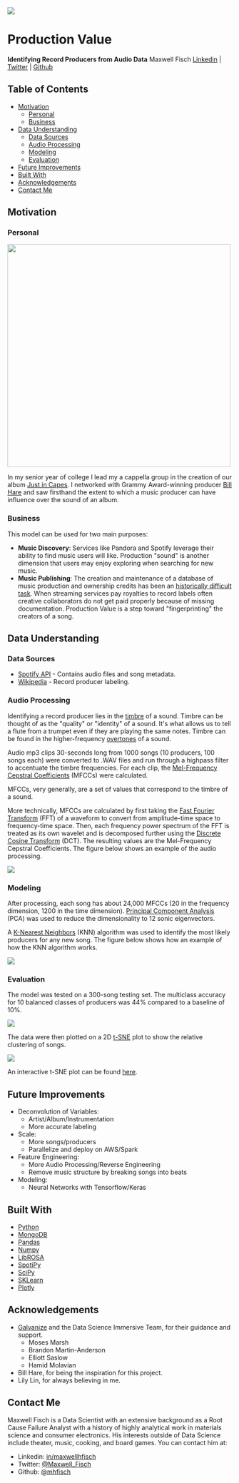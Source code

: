 <img src="images/production_value_logo.png" align="center" />

# Production Value
**Identifying Record Producers from Audio Data**
Maxwell Fisch
[Linkedin](http://www.linkedin.com/in/maxwellhfisch) | [Twitter](https://twitter.com/Maxwell_Fisch) | [Github](https://github.com/mhfisch)

## Table of Contents

* [Motivation](#motivation)
  * [Personal](#personal)
  * [Business](#business)
* [Data Understanding](#data-understanding)
  * [Data Sources](#data-sources)
  * [Audio Processing](#audio-processing)
  * [Modeling](#modeling)
  * [Evaluation](#evaluation)
* [Future Improvements](#future-improvements)
* [Built With](#built-with)
* [Acknowledgements](#acknowledgements)
* [Contact Me](#contact-me)


## Motivation

### Personal

<img src="images/bill_hare.png" align="center" width = "500" />

In my senior year of college I lead my a cappella group in the creation of our album [Just in Capes](https://itunes.apple.com/us/album/just-in-capes/587956878). I networked with Grammy Award-winning producer [Bill Hare](http://billhareacappella.com/home.html) and saw firsthand the extent to which a music producer can have influence over the sound of an album.

### Business

This model can be used for two main purposes:
* **Music Discovery**: Services like Pandora and Spotify leverage their ability to find music users will like. Production "sound" is another dimension that users may enjoy exploring when searching for new music.
* **Music Publishing**: The creation and maintenance of a database of music production and ownership credits has been an [historically difficult task](https://en.wikipedia.org/wiki/Music_ownership_databases). When streaming services pay royalties to record labels often creative collaborators do not get paid properly because of missing documentation. Production Value is a step toward "fingerprinting" the creators of a song.

## Data Understanding

### Data Sources

* [Spotify API](https://developer.spotify.com/documentation/web-api/) - Contains audio files and song metadata.
* [Wikipedia](https://www.wikipedia.org/) - Record producer labeling.

### Audio Processing

Identifying a record producer lies in the [timbre](https://en.wikipedia.org/wiki/Timbre) of a sound. Timbre can be thought of as the "quality" or "identity" of a sound. It's what allows us to tell a flute from a trumpet even if they are playing the same notes. Timbre can be found in the higher-frequency [overtones](https://en.wikipedia.org/wiki/Overtone) of a sound.

Audio mp3 clips 30-seconds long from 1000 songs (10 producers, 100 songs each) were converted to .WAV files and run through a highpass filter to accentuate the timbre frequencies. For each clip, the [Mel-Frequency Cepstral Coefficients](https://en.wikipedia.org/wiki/Mel-frequency_cepstrum) (MFCCs) were calculated.

MFCCs, very generally, are a set of values that correspond to the timbre of a sound.

More technically, MFCCs are calculated by first taking the [Fast Fourier Transform](https://en.wikipedia.org/wiki/Fast_Fourier_transform) (FFT) of a waveform to convert from amplitude-time space to frequency-time space. Then, each frequency power spectrum of the FFT is treated as its own wavelet and is decomposed further using the [Discrete Cosine Transform](https://en.wikipedia.org/wiki/Discrete_cosine_transform) (DCT). The resulting values are the Mel-Frequency Cepstral Coefficients. The figure below shows an example of the audio processing.

<img src="images/audio_processing.png" align="center" />

### Modeling

After processing, each song has about 24,000 MFCCs (20 in the frequency dimension, 1200 in the time dimension). [Principal Component Analysis](https://en.wikipedia.org/wiki/Principal_component_analysis) (PCA) was used to reduce the dimensionality to 12 sonic eigenvectors.

A [K-Nearest Neighbors](https://en.wikipedia.org/wiki/K-nearest_neighbors_algorithm) (KNN) algorithm was used to identify the most likely producers for any new song. The figure below shows how an example of how the KNN algorithm works.

<img src="images/data_pipeline.png" align="center" />

### Evaluation

The model was tested on a 300-song testing set. The multiclass accuracy for 10 balanced classes of producers was 44% compared to a baseline of 10%.

<img src="images/confusion_matrix.png" align="center" />

The data were then plotted on a 2D [t-SNE](https://en.wikipedia.org/wiki/T-distributed_stochastic_neighbor_embedding) plot to show the relative clustering of songs.

<img src="images/tsne.png" align="center" />

An interactive t-SNE plot can be found [here](https://plot.ly/~maxwellfisch/22/t-sne-plot-of-tracks/#/).

## Future Improvements
* Deconvolution of Variables:
  * Artist/Album/Instrumentation
  * More accurate labeling
* Scale:
  * More songs/producers
  * Parallelize and deploy on AWS/Spark
* Feature Engineering:
  * More Audio Processing/Reverse Engineering
  * Remove music structure by breaking songs into beats
* Modeling:
  * Neural Networks with Tensorflow/Keras


## Built With

* [Python](https://www.python.org/)
* [MongoDB](https://www.mongodb.com/)
* [Pandas](https://pandas.pydata.org/)
* [Numpy](http://www.numpy.org/)
* [LibROSA](https://librosa.github.io/librosa/)
* [SpotiPy](https://spotipy.readthedocs.io/en/latest/)
* [SciPy](https://www.scipy.org/)
* [SKLearn](https://scikit-learn.org/stable/)
* [Plotly](https://plot.ly/#/)

## Acknowledgements

* [Galvanize](https://www.galvanize.com/) and the Data Science Immersive Team, for their guidance and support.
  * Moses Marsh
  * Brandon Martin-Anderson
  * Elliott Saslow
  * Hamid Molavian
* Bill Hare, for being the inspiration for this project.
* Lily Lin, for always believing in me.

## Contact Me

Maxwell Fisch is a Data Scientist with an extensive background as a Root Cause Failure Analyst with a history of highly analytical work in materials science and consumer electronics. His interests outside of Data Science include theater, music, cooking, and board games. You can contact him at:

* Linkedin: [in/maxwellhfisch](http://www.linkedin.com/in/maxwellhfisch)
* Twitter: [@Maxwell_Fisch](https://twitter.com/Maxwell_Fisch)
* Github: [@mhfisch](https://github.com/mhfisch)










<!-- # Important data

## What do the fields mean?

Find the field descriptions at [https://labrosa.ee.columbia.edu/millionsong/pages/field-list]


From www.discogs.com:

  In the music industry, a record producer has many roles, among them controlling the recording sessions, coaching and guiding the musicians, organizing and scheduling production budget and resources, and supervising the recording, mixing and mastering processes. This has been a major function of producers since the inception of sound recording, but in the latter half of the 20th century producers have also taken on a wider entrepreneurial role.


Maybe I should use NME.com's 50 of the Greatest Producers Ever [https://www.nme.com/list/50-of-the-greatest-producers-ever-1353]


Also check out [https://en.wikipedia.org/wiki/Record_producer#Influential_record_producers]

And [https://en.wikipedia.org/wiki/Category:Record_producers]

Audio Analysis Description [https://developer.spotify.com/documentation/web-api/reference/tracks/get-audio-analysis/]

Audio Features [https://developer.spotify.com/documentation/web-api/reference/tracks/get-audio-features/]

Note: Audio Valence in Audio Features is "A measure from 0.0 to 1.0 describing the musical positiveness conveyed by a track. Tracks with high valence sound more positive (e.g. happy, cheerful, euphoric), while tracks with low valence sound more negative (e.g. sad, depressed, angry)."

Also, check out LibROSA [https://librosa.github.io/librosa/index.html] - Open source python audio analyzer.

### What is a Record Producer?

From www.discogs.com:

  >In the music industry, a record producer has many roles, among them controlling the recording sessions, coaching and guiding the musicians, organizing and scheduling production budget and resources, and supervising the recording, mixing and mastering processes. This has been a major function of producers since the inception of sound recording, but in the latter half of the 20th century producers have also taken on a wider entrepreneurial role.

### Why do this project?
[Insert my personal story here]

# Problem Statement

**Music Discovery:**
  >Reasons, reasons, reasons.

**Music Attribution in Publishing:**
  >More, more reasons.


 -->
